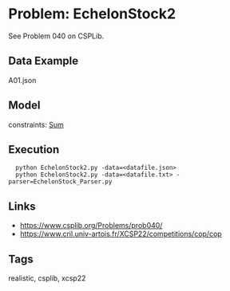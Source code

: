 # Problem: EchelonStock2

See Problem 040 on CSPLib.

## Data Example
  A01.json

## Model
  constraints: [Sum](https://pycsp.org/documentation/constraints/Sum)

## Execution
```
  python EchelonStock2.py -data=<datafile.json>
  python EchelonStock2.py -data=<datafile.txt> -parser=EchelonStock_Parser.py
```

## Links
  - https://www.csplib.org/Problems/prob040/
  - https://www.cril.univ-artois.fr/XCSP22/competitions/cop/cop

## Tags
  realistic, csplib, xcsp22
